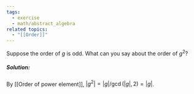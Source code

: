 ```yaml
---
tags:
  - exercise
  - math/abstract_algebra
related topics:
  - "[[Order]]"
---
```

Suppose the order of $g$ is odd. What can you say about the order of $g^2$?
##### Solution:
By [[Order of power element]], $|g^2|=|g|/\gcd(|g|,2)=|g|$.